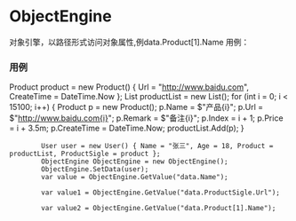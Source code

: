 # ObjectEngine
对象引擎，以路径形式访问对象属性,例data.Product[1].Name
用例：
### 用例
 Product product = new Product() { Url = "http://www.baidu.com", CreateTime = DateTime.Now };
            List<Product> productList = new List<Product>();
            for (int i = 0; i < 15100; i++)
            {
                Product p = new Product();
                p.Name = $"产品{i}";
                p.Url = $"http://www.baidu.com{i}";
                p.Remark = $"备注{i}";
                p.Index = i + 1;
                p.Price = i + 3.5m;
                p.CreateTime = DateTime.Now;
                productList.Add(p);
            }

            User user = new User() { Name = "张三", Age = 18, Product = productList, ProductSigle = product };
            ObjectEngine ObjectEngine = new ObjectEngine();
            ObjectEngine.SetData(user);
            var value = ObjectEngine.GetValue("data.Name");

            var value1 = ObjectEngine.GetValue("data.ProductSigle.Url");

            var value2 = ObjectEngine.GetValue("data.Product[1].Name");
   ###
